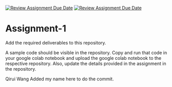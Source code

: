 [![Review Assignment Due Date](https://classroom.github.com/assets/deadline-readme-button-24ddc0f5d75046c5622901739e7c5dd533143b0c8e959d652212380cedb1ea36.svg)](https://classroom.github.com/a/IvUMp_QC)
[![Review Assignment Due Date](https://classroom.github.com/assets/deadline-readme-button-24ddc0f5d75046c5622901739e7c5dd533143b0c8e959d652212380cedb1ea36.svg)](https://classroom.github.com/a/IK2oVuwj)
# Assignment-1
Add the required deliverables to this repository.

A sample code should be visible in the repository. Copy and run that code in your google colab notebook and upload the google colab notebook to the respective repository. Also, update the details provided in the assignment in the repository.

Qirui Wang
Added my name here to do the commit.
